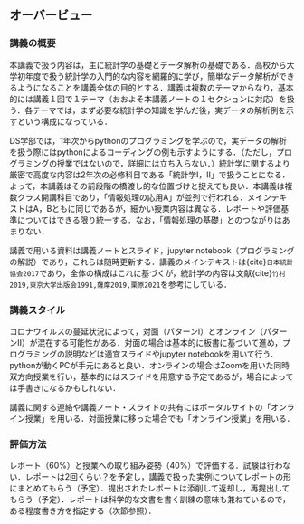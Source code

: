 
## オーバービュー

### 講義の概要　

本講義で扱う内容は，主に統計学の基礎とデータ解析の基礎である．高校から大学初年度で扱う統計学の入門的な内容を網羅的に学び，簡単なデータ解析ができるようになることを講義全体の目的とする．講義は複数のテーマからなり，基本的には講義１回で１テーマ（おおよそ本講義ノートの１セクションに対応）を扱う．各テーマでは，まず必要な統計学の知識を学んだ後，実データの解析例を示すという構成になっている．

DS学部では，1年次からpythonのプログラミングを学ぶので，実データの解析を扱う際にはpythonによるコーディングの例も示すようにする．（ただし，プログラミングの授業ではないので，詳細には立ち入らない．）統計学に関するより厳密で高度な内容は2年次の必修科目である「統計学I，II」で扱うことになる．よって，本講義はその前段階の橋渡し的な位置づけと捉えても良い．本講義は複数クラス開講科目であり，「情報処理の応用A」が並列で行われる．メインテキストはA，Bともに同じであるが，細かい授業内容は異なる．レポートや評価基準についてはできる限り統一する．なお，「情報処理の基礎」とのつながりはあまりない．


講義で用いる資料は講義ノートとスライド，jupyter notebook（プログラミングの解説）であり，これらは随時更新する．講義のメインテキストは{cite}`日本統計協会2017`であり，全体の構成はこれに基づくが，統計学の内容は文献{cite}`竹村2019,東京大学出版会1991,薩摩2019,栗原2021`を参考にしている．

### 講義スタイル

コロナウイルスの蔓延状況によって，対面（パターンI）とオンライン（パターンII）が混在する可能性がある．対面の場合は基本的に板書に基づいて進め，プログラミングの説明などは適宜スライドやjupyter notebookを用いて行う．pythonが動くPCが手元にあると良い．オンラインの場合はZoomを用いた同時双方向授業を行い，基本的にはスライドを用意する予定であるが，場合によっては手書きになるかもしれない．

講義に関する連絡や講義ノート・スライドの共有にはポータルサイトの「オンライン授業」を用いる．対面授業に移った場合でも「オンライン授業」を用いる．


### 評価方法

レポート（60%）と授業への取り組み姿勢（40%）で評価する．試験は行わない．レポートは2回くらい？を予定し，講義で扱った実例についてレポートの形にまとめてもらう（予定）．提出されたレポートは添削して返却し，再提出してもらう（予定）．レポートは科学的な文書を書く訓練の意味も兼ねているので，ある程度書き方を指定する（次節参照）．
